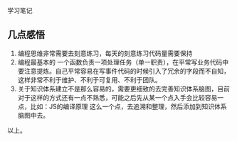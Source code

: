 学习笔记

## 几点感悟

1. 编程思维非常需要去刻意练习，每天的刻意练习代码量需要保持
2. 编程最基本的  一个函数负责一项处理任务（单一职责），在平常写业务代码中要注意提炼。自己平常容易在写事件代码的时候引入了冗余的字段而不自知，这样非常不利于维护、不利于可复用、不利于团队。
3. 关于知识体系建立不是那么容易的，需要更细致的去完善知识体系脑图，目前对于这样的方式还有一点不熟悉，可能之后先从某一个点入手会比较容易一点，比如：JS的编译原理   这么一个点，去追溯和整理，然后添加到知识体系脑图中去。

以上。

